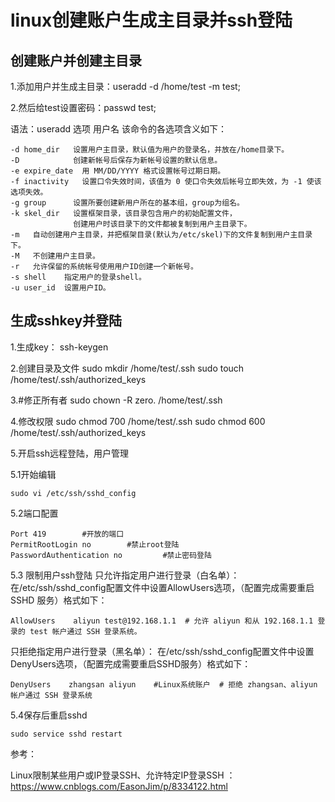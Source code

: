 # linux创建账户生成主目录并ssh登陆

## 创建账户并创建主目录

1.添加用户并生成主目录：useradd -d /home/test -m test;

2.然后给test设置密码：passwd test;

语法：useradd  选项 用户名 该命令的各选项含义如下：

```-c comment    描述新用户帐号，通常为用户全名，comment 为字符串。
-d home_dir   设置用户主目录，默认值为用户的登录名，并放在/home目录下。
-D            创建新帐号后保存为新帐号设置的默认信息。
-e expire_date  用 MM/DD/YYYY 格式设置帐号过期日期。
-f inactivity   设置口令失效时间，该值为 0 使口令失效后帐号立即失效，为 -1 使该选项失效。
-g group      设置所要创建新用户所在的基本组，group为组名。
-k skel_dir   设置框架目录，该目录包含用户的初始配置文件，
              创建用户时该目录下的文件都被复制到用户主目录下。
-m   自动创建用户主目录，并把框架目录(默认为/etc/skel)下的文件复制到用户主目录下。
-M   不创建用户主目录。
-r   允许保留的系统帐号使用用户ID创建一个新帐号。 
-s shell    指定用户的登录shell。
-u user_id  设置用户ID。
```
## 生成sshkey并登陆

1.生成key： ssh-keygen

2.创建目录及文件
  sudo mkdir /home/test/.ssh
  sudo touch /home/test/.ssh/authorized_keys
  
3.#修正所有者
  sudo chown -R zero. /home/test/.ssh
  
4.修改权限
  sudo chmod 700 /home/test/.ssh
  sudo chmod 600 /home/test/.ssh/authorized_keys
  
5.开启ssh远程登陆，用户管理

5.1开始编辑

`sudo vi /etc/ssh/sshd_config`

5.2端口配置
```
Port 419        #开放的端口
PermitRootLogin no        #禁止root登陆
PasswordAuthentication no         #禁止密码登陆
```

5.3 限制用户ssh登陆
只允许指定用户进行登录（白名单）：
在/etc/ssh/sshd_config配置文件中设置AllowUsers选项，（配置完成需要重启 SSHD 服务）格式如下：

`AllowUsers    aliyun test@192.168.1.1  # 允许 aliyun 和从 192.168.1.1 登录的 test 帐户通过 SSH 登录系统。`

只拒绝指定用户进行登录（黑名单）：
在/etc/ssh/sshd_config配置文件中设置DenyUsers选项，（配置完成需要重启SSHD服务）格式如下：   

`DenyUsers    zhangsan aliyun    #Linux系统账户  # 拒绝 zhangsan、aliyun 帐户通过 SSH 登录系统`

5.4保存后重启sshd

`sudo service sshd restart`

参考：

Linux限制某些用户或IP登录SSH、允许特定IP登录SSH ：https://www.cnblogs.com/EasonJim/p/8334122.html